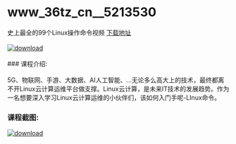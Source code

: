 # www_36tz_cn__5213530
史上最全的99个Linux操作命令视频
[下载地址](http://www.36tz.cn/article/5213530 "下载地址")
<br/></br>[![download](http://36tz.cn/muke_img/2020_05_1-187.png "下载地址")](http://www.36tz.cn/article/5213530 "下载地址")
<br/></br>### 课程介绍:<br/></br>5G、物联网、手游、大数据、AI人工智能、...无论多么高大上的技术，最终都离不开Linux云计算运维平台做支撑。Linux云计算，是未来IT技术的发展趋势。作为一名想要深入学习Linux云计算运维的小伙伴们，该如何入门手呢-LInux命令。

### 课程截图:
[![download](http://36tz.cn/muke_img/2020_05_2-180.png "下载地址")](http://www.36tz.cn/article/5213530 "下载地址")
